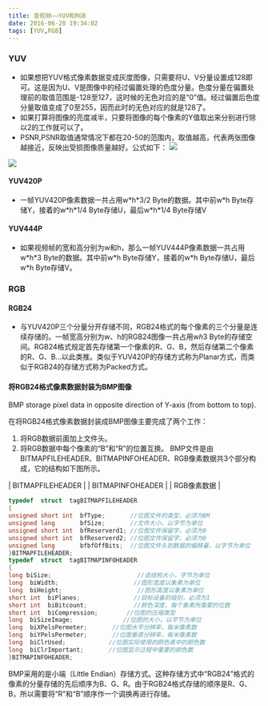 ```yaml
---
title: 音视频——YUV和RGB
date: 2016-06-28 19:34:02
tags: [YUV,RGB]
---
```


### YUV

- 如果想把YUV格式像素数据变成灰度图像，只需要将U、V分量设置成128即可。这是因为U、V是图像中的经过偏置处理的色度分量。色度分量在偏置处理前的取值范围是-128至127，这时候的无色对应的是“0”值。经过偏置后色度分量取值变成了0至255，因而此时的无色对应的就是128了。
- 如果打算将图像的亮度减半，只要将图像的每个像素的Y值取出来分别进行除以2的工作就可以了。
- PSNR,PSNR取值通常情况下都在20-50的范围内，取值越高，代表两张图像越接近，反映出受损图像质量越好。公式如下：
![](http://d.hiphotos.baidu.com/baike/pic/item/b2de9c82d158ccbf4fbf06be19d8bc3eb1354136.jpg)

![](http://img.blog.csdn.net/20160117233543104)

#### YUV420P

- 一帧YUV420P像素数据一共占用w\*h\*3/2 Byte的数据。其中前w\*h Byte存储Y，接着的w\*h\*1/4 Byte存储U，最后w\*h\*1/4 Byte存储V

#### YUV444P

- 如果视频帧的宽和高分别为w和h，那么一帧YUV444P像素数据一共占用w\*h\*3 Byte的数据。其中前w\*h Byte存储Y，接着的w\*h Byte存储U，最后w\*h Byte存储V。


### RGB

#### RGB24

- 与YUV420P三个分量分开存储不同，RGB24格式的每个像素的三个分量是连续存储的。一帧宽高分别为w、h的RGB24图像一共占用w*h*3 Byte的存储空间。RGB24格式规定首先存储第一个像素的R、G、B，然后存储第二个像素的R、G、B…以此类推。类似于YUV420P的存储方式称为Planar方式，而类似于RGB24的存储方式称为Packed方式。

#### 将RGB24格式像素数据封装为BMP图像

BMP storage pixel data in opposite direction of Y-axis (from bottom to top).  

在将RGB24格式像素数据封装成BMP图像主要完成了两个工作：
1. 将RGB数据前面加上文件头。
2. 将RGB数据中每个像素的“B”和“R”的位置互换。
BMP文件是由BITMAPFILEHEADER、BITMAPINFOHEADER、RGB像素数据共3个部分构成，它的结构如下图所示。

|  BITMAPFILEHEADER  |
|  BITMAPINFOHEADER  |
|     RGB像素数据     |

```c
typedef  struct  tagBITMAPFILEHEADER  
{   
unsigned short int  bfType;       //位图文件的类型，必须为BM   
unsigned long       bfSize;       //文件大小，以字节为单位  
unsigned short int  bfReserverd1; //位图文件保留字，必须为0   
unsigned short int  bfReserverd2; //位图文件保留字，必须为0   
unsigned long       bfbfOffBits;  //位图文件头到数据的偏移量，以字节为单位  
}BITMAPFILEHEADER;   
typedef  struct  tagBITMAPINFOHEADER   
{   
long biSize;                        //该结构大小，字节为单位  
long  biWidth;                     //图形宽度以象素为单位  
long  biHeight;                     //图形高度以象素为单位  
short int  biPlanes;               //目标设备的级别，必须为1   
short int  biBitcount;             //颜色深度，每个象素所需要的位数  
short int  biCompression;        //位图的压缩类型  
long  biSizeImage;              //位图的大小，以字节为单位  
long  biXPelsPermeter;       //位图水平分辨率，每米像素数  
long  biYPelsPermeter;       //位图垂直分辨率，每米像素数  
long  biClrUsed;            //位图实际使用的颜色表中的颜色数  
long  biClrImportant;       //位图显示过程中重要的颜色数  
}BITMAPINFOHEADER; 
```

BMP采用的是小端（Little Endian）存储方式。这种存储方式中“RGB24”格式的像素的分量存储的先后顺序为B、G、R。由于RGB24格式存储的顺序是R、G、B，所以需要将“R”和“B”顺序作一个调换再进行存储。
